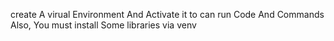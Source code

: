 create A virual Environment And Activate it to can run Code And Commands
Also, You must install Some libraries via venv
